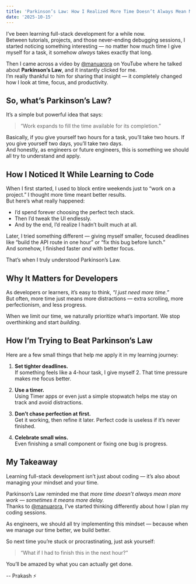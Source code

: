```yaml
---
title: 'Parkinson’s Law: How I Realized More Time Doesn’t Always Mean More Work'
date: '2025-10-15'
---
```


I’ve been learning full-stack development for a while now.  
Between tutorials, projects, and those never-ending debugging sessions, I started noticing something interesting — no matter how much time I give myself for a task, it somehow _always_ takes exactly that long.

Then I came across a video by [@manuarora](https://x.com/mannupaaji) on YouTube where he talked about **Parkinson’s Law**, and it instantly clicked for me.  
I’m really thankful to him for sharing that insight — it completely changed how I look at time, focus, and productivity.

## So, what’s Parkinson’s Law?

It’s a simple but powerful idea that says:

> “Work expands to fill the time available for its completion.”

Basically, if you give yourself two hours for a task, you’ll take two hours. If you give yourself two days, you’ll take two days.  
And honestly, as engineers or future engineers, this is something we should all try to understand and apply.

## How I Noticed It While Learning to Code

When I first started, I used to block entire weekends just to “work on a project.” I thought more time meant better results.  
But here’s what really happened:

- I’d spend forever choosing the perfect tech stack.
- Then I’d tweak the UI endlessly.
- And by the end, I’d realize I hadn’t built much at all.

Later, I tried something different — giving myself smaller, focused deadlines like “build the API route in one hour” or “fix this bug before lunch.”  
And somehow, I finished faster _and_ with better focus.

That’s when I truly understood Parkinson’s Law.

## Why It Matters for Developers

As developers or learners, it’s easy to think, _“I just need more time.”_  
But often, more time just means more distractions — extra scrolling, more perfectionism, and less progress.

When we limit our time, we naturally prioritize what’s important. We stop overthinking and start _building_.

## How I’m Trying to Beat Parkinson’s Law

Here are a few small things that help me apply it in my learning journey:

1. **Set tighter deadlines.**  
   If something feels like a 4-hour task, I give myself 2. That time pressure makes me focus better.

2. **Use a timer.**  
   Using Timer apps or even just a simple stopwatch helps me stay on track and avoid distractions.

3. **Don’t chase perfection at first.**  
   Get it working, then refine it later. Perfect code is useless if it’s never finished.

4. **Celebrate small wins.**  
   Even finishing a small component or fixing one bug is progress.

## My Takeaway

Learning full-stack development isn’t just about coding — it’s also about managing your mindset and your time.

Parkinson’s Law reminded me that _more time doesn’t always mean more work — sometimes it means more delay._  
Thanks to [@manuarora](https://x.com/mannupaaji), I’ve started thinking differently about how I plan my coding sessions.

As engineers, we should all try implementing this mindset — because when we manage our time better, we build better.

So next time you’re stuck or procrastinating, just ask yourself:

> “What if I had to finish this in the next hour?”

You’ll be amazed by what you can actually get done.

-- Prakash ⚡

